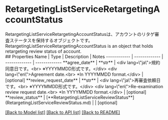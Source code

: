 # RetargetingListServiceRetargetingAccountStatus

<div lang=\"ja\">RetargetingListServiceRetargetingAccountStatusは、アカウントのリタゲ審査ステータスを保持するオブジェクトです。</div> <div lang=\"en\">RetargetingListServiceRetargetingAccountStatus is an object that holds retargeting review status of account.</div> 
## Properties
Name | Type | Description | Notes
------------ | ------------- | ------------- | -------------
**agree_date** | **str** | &lt;div lang&#x3D;\&quot;ja\&quot;&gt;規約同意日です。&lt;br&gt; ※YYYYMMDD形式です。&lt;/div&gt; &lt;div lang&#x3D;\&quot;en\&quot;&gt;Agreement date.&lt;br&gt; *In YYYYMMDD format.&lt;/div&gt;  | [optional] 
**review_request_date** | **str** | &lt;div lang&#x3D;\&quot;ja\&quot;&gt;再審査依頼日です。&lt;br&gt; ※YYYYMMDD形式です。&lt;/div&gt; &lt;div lang&#x3D;\&quot;en\&quot;&gt;Re-examination review request date.&lt;br&gt; *In YYYYMMDD format.&lt;/div&gt;  | [optional] 
**review_status** | [**RetargetingListServiceReviewStatus**](RetargetingListServiceReviewStatus.md) |  | [optional] 

[[Back to Model list]](../README.md#documentation-for-models) [[Back to API list]](../README.md#documentation-for-api-endpoints) [[Back to README]](../README.md)



